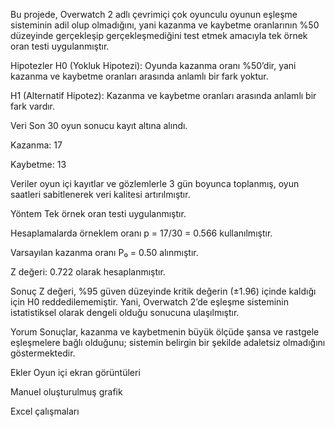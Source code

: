 Bu projede, Overwatch 2 adlı çevrimiçi çok oyunculu oyunun eşleşme sisteminin adil olup olmadığını, yani kazanma ve kaybetme oranlarının %50 düzeyinde gerçekleşip gerçekleşmediğini test etmek amacıyla tek örnek oran testi uygulanmıştır.

Hipotezler
H0 (Yokluk Hipotezi): Oyunda kazanma oranı %50’dir, yani kazanma ve kaybetme oranları arasında anlamlı bir fark yoktur.

H1 (Alternatif Hipotez): Kazanma ve kaybetme oranları arasında anlamlı bir fark vardır.

Veri
Son 30 oyun sonucu kayıt altına alındı.

Kazanma: 17

Kaybetme: 13

Veriler oyun içi kayıtlar ve gözlemlerle 3 gün boyunca toplanmış, oyun saatleri sabitlenerek veri kalitesi artırılmıştır.

Yöntem
Tek örnek oran testi uygulanmıştır.

Hesaplamalarda örneklem oranı p = 17/30 = 0.566 kullanılmıştır.

Varsayılan kazanma oranı P₀ = 0.50 alınmıştır.

Z değeri: 0.722 olarak hesaplanmıştır.

Sonuç
Z değeri, %95 güven düzeyinde kritik değerin (±1.96) içinde kaldığı için H0 reddedilememiştir.
Yani, Overwatch 2’de eşleşme sisteminin istatistiksel olarak dengeli olduğu sonucuna ulaşılmıştır.

Yorum
Sonuçlar, kazanma ve kaybetmenin büyük ölçüde şansa ve rastgele eşleşmelere bağlı olduğunu; sistemin belirgin bir şekilde adaletsiz olmadığını göstermektedir.

Ekler
Oyun içi ekran görüntüleri

Manuel oluşturulmuş grafik

Excel çalışmaları
